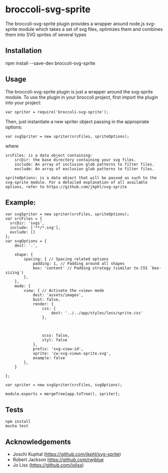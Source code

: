 # broccoli-svg-sprite

The broccoli-svg-sprite plugin provides a wrapper around node.js svg-sprite module which takes a set of svg files, optimizes them and combines them into SVG sprites of several types



## Installation

npm install --save-dev broccoli-svg-sprite


## Usage

The broccoli-svg-sprite plugin is just a wrapper around the svg-sprite module. To use the plugin in your broccoli project, first import the plugin into your project:


`
var spriter = require('broccoli-svg-sprite');
`


Then, just instantiate a new spriter object passing in the appropriate options:


`
var svgSpriter = new spriter(srcFiles, spriteOptions);
`


where

```
srcFiles: is a data object containing:
	srcDir: the base directory containing your svg files.
	include: An array of inclusion glob patterns to filter files.
	exclude: An array of exclusion glob patterns to filter files.

spriteOptions: is a data object that will be passed as such to the svg-sprite module. For a detailed explanation of all available options, refer to https://github.com/jkphl/svg-sprite
```


## Example:

```
var svgSpriter = new spriter(srcFiles, spriteOptions);
var srcFiles = {
  srcDir: 'svgs',
  include: ['**/*.svg'],
  exclude: []
};
var svgOptions = {
    dest: '.',

    shape: {
        spacing: { // Spacing related options
            padding: 1, // Padding around all shapes
            box: 'content' // Padding strategy (similar to CSS `box-sizing`)
        },
    },
    mode: {
        view: { // Activate the «view» mode
            dest: 'assets/images',
            bust: false,
            render: {
                css: {
                    dest: '../../app/styles/less/sprite.css'
                },



                scss: false,
                styl: false
            },
            prefix: 'svg-view-id',
            sprite: 'cw-svg-views-sprite.svg',
            example: false
        },
    }

};

var spriter = new svgSpriter(srcFiles, svgOptions);

module.exports = mergeTree[app.toTree(), spriter];
```


## Tests
```
npm install
mocha test

```
## Acknowledgements
* Joschi Kuphal (https://github.com/jkphl/svg-sprite)
* Robert Jackson https://github.com/rwjblue
* Jo Liss (https://github.com/joliss)



